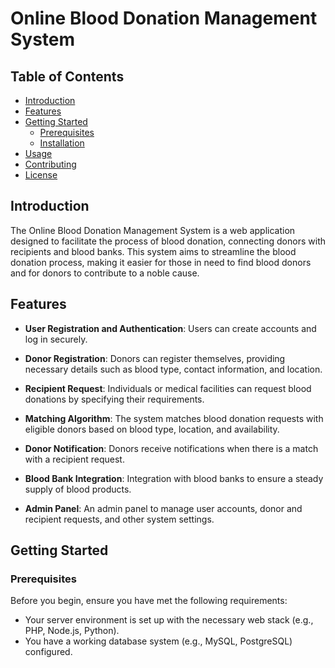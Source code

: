 # Online Blood Donation Management System



## Table of Contents
- [Introduction](#introduction)
- [Features](#features)
- [Getting Started](#getting-started)
  - [Prerequisites](#prerequisites)
  - [Installation](#installation)
- [Usage](#usage)
- [Contributing](#contributing)
- [License](#license)

## Introduction

The Online Blood Donation Management System is a web application designed to facilitate the process of blood donation, connecting donors with recipients and blood banks. This system aims to streamline the blood donation process, making it easier for those in need to find blood donors and for donors to contribute to a noble cause.

## Features

- **User Registration and Authentication**: Users can create accounts and log in securely.

- **Donor Registration**: Donors can register themselves, providing necessary details such as blood type, contact information, and location.

- **Recipient Request**: Individuals or medical facilities can request blood donations by specifying their requirements.

- **Matching Algorithm**: The system matches blood donation requests with eligible donors based on blood type, location, and availability.

- **Donor Notification**: Donors receive notifications when there is a match with a recipient request.

- **Blood Bank Integration**: Integration with blood banks to ensure a steady supply of blood products.

- **Admin Panel**: An admin panel to manage user accounts, donor and recipient requests, and other system settings.

## Getting Started

### Prerequisites

Before you begin, ensure you have met the following requirements:

- Your server environment is set up with the necessary web stack (e.g., PHP, Node.js, Python).
- You have a working database system (e.g., MySQL, PostgreSQL) configured.


